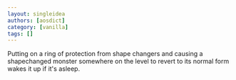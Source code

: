 ```yaml
---
layout: singleidea
authors: [aosdict]
category: [vanilla]
tags: []
---
```

Putting on a ring of protection from shape changers and causing a shapechanged monster somewhere on the level to revert to its normal form wakes it up if it's asleep.
